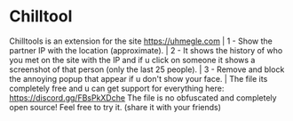 # Chilltool
Chilltools is an extension for the site https://uhmegle.com
| 1 - Show the partner IP with the location (approximate).
| 2 - It shows the history of who you met on the site with the IP and if u click on someone it shows a screenshot of that person (only the last 25 people).
| 3 - Remove and block the annoying popup that appear if u don't show your face. |
The file its completely free and u can get support for everything here: https://discord.gg/FBsPkXDche 
The file is no obfuscated and completely open source! Feel free to try it. (share it with your friends)
